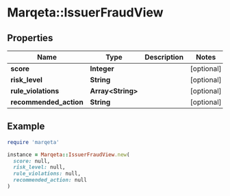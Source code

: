 # Marqeta::IssuerFraudView

## Properties

| Name | Type | Description | Notes |
| ---- | ---- | ----------- | ----- |
| **score** | **Integer** |  | [optional] |
| **risk_level** | **String** |  | [optional] |
| **rule_violations** | **Array&lt;String&gt;** |  | [optional] |
| **recommended_action** | **String** |  | [optional] |

## Example

```ruby
require 'marqeta'

instance = Marqeta::IssuerFraudView.new(
  score: null,
  risk_level: null,
  rule_violations: null,
  recommended_action: null
)
```

